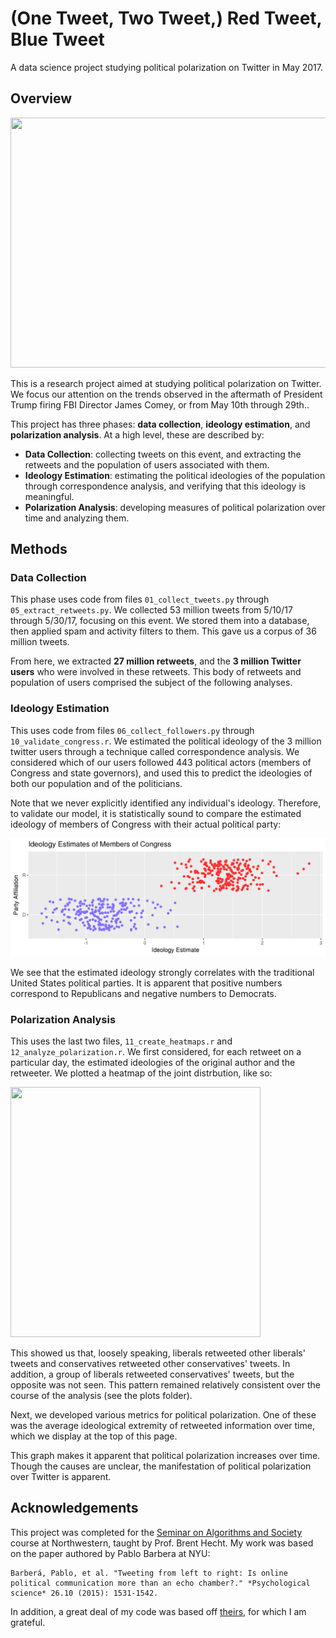 # (One Tweet, Two Tweet,) Red Tweet, Blue Tweet
A data science project studying political polarization on Twitter in May 2017.

## Overview
<img src="https://github.com/tuchandra/red-tweet-blue-tweet/blob/master/plots/polarize3.png?raw=true" width="600" height="400">

This is a research project aimed at studying political polarization on Twitter. We focus our attention on the trends observed in the aftermath of President Trump firing FBI Director James Comey, or from May 10th through 29th..

This project has three phases: **data collection**, **ideology estimation**, and **polarization analysis**. At a high level, these are described by:
 * **Data Collection**: collecting tweets on this event, and extracting the retweets and the population of users associated with them.
 * **Ideology Estimation**: estimating the political ideologies of the population through correspondence analysis, and verifying that this ideology is meaningful.
 * **Polarization Analysis**: developing measures of political polarization over time and analyzing them.

## Methods
### Data Collection
This phase uses code from files `01_collect_tweets.py` through `05_extract_retweets.py`. We collected 53 million tweets from 5/10/17 through 5/30/17, focusing on this event. We stored them into a database, then applied spam and activity filters to them. This gave us a corpus of 36 million tweets.

From here, we extracted **27 million retweets**, and the **3 million Twitter users** who were involved in these retweets. This body of retweets and population of users comprised the subject of the following analyses.

### Ideology Estimation
This uses code from files `06_collect_followers.py` through `10_validate_congress.r`. We estimated the political ideology of the 3 million twitter users through a technique called correspondence analysis. We considered which of our users followed 443 political actors (members of Congress and state governors), and used this to predict the ideologies of both our population and of the politicians.

Note that we never explicitly identified any individual's ideology. Therefore, to validate our model, it is statistically sound to compare the estimated ideology of members of Congress with their actual political party:

![Ideology of Congress](plots/congress_jitter.png)

We see that the estimated ideology strongly correlates with the traditional United States political parties. It is apparent that positive numbers correspond to Republicans and negative numbers to Democrats.

### Polarization Analysis
This uses the last two files, `11_create_heatmaps.r` and `12_analyze_polarization.r`. We first considered, for each retweet on a particular day, the estimated ideologies of the original author and the retweeter. We plotted a heatmap of the joint distrbution, like so:

<img src="https://github.com/tuchandra/red-tweet-blue-tweet/blob/master/plots/heatmap_2017_05_10.png?raw=true" width="400" height="400">

This showed us that, loosely speaking, liberals retweeted other liberals' tweets and conservatives retweeted other conservatives' tweets. In addition, a group of liberals retweeted conservatives' tweets, but the opposite was not seen. This pattern remained relatively consistent over the course of the analysis (see the plots folder).

Next, we developed various metrics for political polarization. One of these was the average ideological extremity of retweeted information over time, which we display at the top of this page.

This graph makes it apparent that political polarization increases over time. Though the causes are unclear, the manifestation of political polarization over Twitter is apparent.

## Acknowledgements
This project was completed for the [Seminar on Algorithms and Society](http://www.psacomputing.org/algsoc/basics/) course at Northwestern, taught by Prof. Brent Hecht. My work was based on the paper authored by Pablo Barbera at NYU:

```
Barberá, Pablo, et al. "Tweeting from left to right: Is online political communication more than an echo chamber?." *Psychological science* 26.10 (2015): 1531-1542.
```

In addition, a great deal of my code was based off [theirs](https://github.com/pablobarbera/echo_chambers), for which I am grateful.
